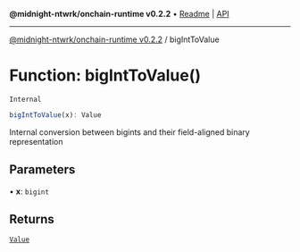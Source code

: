 **@midnight-ntwrk/onchain-runtime v0.2.2** • [Readme](../README.md) \| [API](../globals.md)

***

[@midnight-ntwrk/onchain-runtime v0.2.2](../README.md) / bigIntToValue

# Function: bigIntToValue()

`Internal`

```ts
bigIntToValue(x): Value
```

Internal conversion between bigints and their field-aligned binary
representation

## Parameters

• **x**: `bigint`

## Returns

[`Value`](../type-aliases/Value.md)
